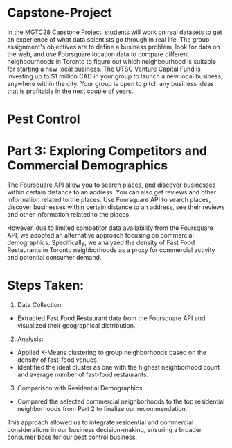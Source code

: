 # Capstone-Project
In the MGTC28 Capstone Project, students will work on real datasets to get an experience of what data scientists go through in real life. The group assignment's objectives are to define a business problem, look for data on the web, and use Foursquare location data to compare different neighbourhoods in Toronto to figure out which neighbourhood is suitable for starting a new local business. The UTSC Venture Capital Fund is investing up to $1 million CAD in your group to launch a new local business, anywhere within the city.  Your group is open to pitch any business ideas that is profitable in the next couple of years.

# Pest Control

# Part 3: Exploring Competitors and Commercial Demographics
The Foursquare API allow you to search places, and discover businesses within certain distance to an address.  You can also get reviews and other information related to the places. Use Foursquare API to search places, discover businesses within certain distance to an address, see their reviews and other information related to the places.

However, due to limited competitor data availability from the Foursquare API, we adopted an alternative approach focusing on commercial demographics. Specifically, we analyzed the density of Fast Food Restaurants in Toronto neighborhoods as a proxy for commercial activity and potential consumer demand.

# Steps Taken:
1) Data Collection:
  - Extracted Fast Food Restaurant data from the Foursquare API and visualized their geographical distribution.
2) Analysis:
  - Applied K-Means clustering to group neighborhoods based on the density of fast-food venues.
  - Identified the ideal cluster as one with the highest neighborhood count and average number of fast-food restaurants.
3) Comparison with Residential Demographics:
  - Compared the selected commercial neighborhoods to the top residential neighborhoods from Part 2 to finalize our recommendation.

This approach allowed us to integrate residential and commercial considerations in our business decision-making, ensuring a broader consumer base for our pest control business.

